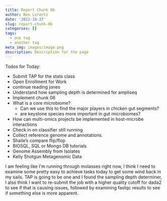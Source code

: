 ```yaml
---
title: Report Chunk 06
author: Ben Lorentz
date: '2022-10-27'
slug: report-chunk-06
categories: []
tags:
  - one tag
  - another tag
meta_img: images/image.png
description: Description for the page
---
```


Todos for Today:

- Submit TAP for the stats class
- Open Enrollment for Work
- continue reading jones
- Understand how sampling depth is determined for ampliseq
- Implement chunk 06
- What is a core microbiome?
  - Can we use this to find the major players in chicken gut segments?
  - are keystone species more important in gut microbiomes?
- How can multi-omics projects be implemented in host-microbe interactions
- Check in on classifier still running
- Collect reference genome and annotations.
- Shaile’s compare flip/flop
- BIOSQL, SQL or Mongo DB tutorials
- Genome Assembly from Isolates
- Kelly Shotgun Metagenomic Data


I am feeling like I'm running through molasses right now, I think I need to examine some pretty easy to achieve tasks today to get some wind back in my sails. TAP is going to be one and I found the sampling depth determiner, I also think I want to re-submit the job with a higher quality cutoff for dada2 to see if that is causing issues, followed by examining fastqc results to see if something else is more apparent. 
